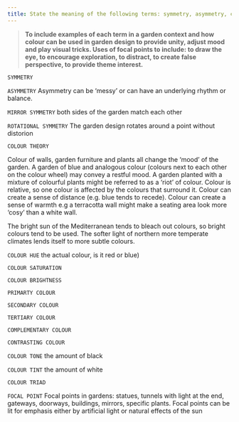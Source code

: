 ```yaml
---
title: State the meaning of the following terms: symmetry, asymmetry, colour, focal points.
---
```



> **To include examples of each term in a
garden context and how colour can be used
in garden design to provide unity, adjust
mood and play visual tricks. Uses of focal
points to include: to draw the eye, to
encourage exploration, to distract, to create
false perspective, to provide theme interest.** 


`SYMMETRY`

`ASYMMETRY`
Asymmetry can be ‘messy’ or can have an underlying rhythm or balance.


`MIRROR SYMMETRY`
both sides of the garden match each other


`ROTATIONAL SYMMETRY`
The garden design rotates around a point without distorion


`COLOUR THEORY`

Colour of walls, garden furniture and plants all change the ‘mood’ of the garden.
A garden of blue and analogous colour (colours next to each other on the colour wheel) may convey a restful mood. A garden planted with a mixture of colourful plants might be referred to as a ‘riot’ of colour.
Colour is relative, so one colour is affected by the colours that surround it.
Colour can create a sense of distance (e.g. blue tends to recede).
Colour can create a sense of warmth e.g a terracotta wall might make a seating area look more ‘cosy’ than a white wall.

The bright sun of the Mediterranean tends to bleach out colours, so bright colours tend to be used.
The softer light of northern more temperate climates lends itself to more subtle colours.

`COLOUR HUE`
the actual colour, is it red or blue)


`COLOUR SATURATION`

`COLOUR BRIGHTNESS`

`PRIMARTY COLOUR`

`SECONDARY COLOUR`

`TERTIARY COLOUR`

`COMPLEMENTARY COLOUR`

`CONTRASTING COLOUR`

`COLOUR TONE`
the amount of black


`COLOUR TINT`
the amount of white


`COLOUR TRIAD`

`FOCAL POINT`
Focal points in gardens: statues, tunnels with light at the end, gateways, doorways, buildings, mirrors, specific plants.
Focal points can be lit for emphasis either by artificial light or natural effects of the sun

